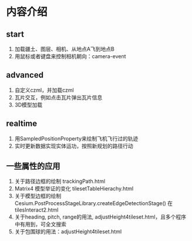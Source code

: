 # 内容介绍

## start

1. 加载疆土、图层、相机、从地点A飞到地点B
2. 用鼠标或者键盘来控制相机朝向：camera-event

## advanced

1. 自定义czml，并加载czml
2. 瓦片交互，例如点击瓦片弹出瓦片信息
3. 3D模型加载

## realtime

1. 用SampledPositionProperty来绘制飞机飞行过的轨迹
2. 实时更新数据实现实体运功，按照新规划的路径行动

## 一些属性的应用

1. 关于路径边框的绘制 trackingPath.html
2. Matrix4 模型举证的变化 tilesetTableHierachy.html
3. 关于模型边框的绘制Cesium.PostProcessStageLibrary.createEdgeDetectionStage() 在tilesInteract2.html
4. 关于heading, pitch, range的用法, adjustHeight4tileset.html，且多个程序中有用到，可全文搜索
5. 关于包围球的用法：adjustHeight4tileset.html
